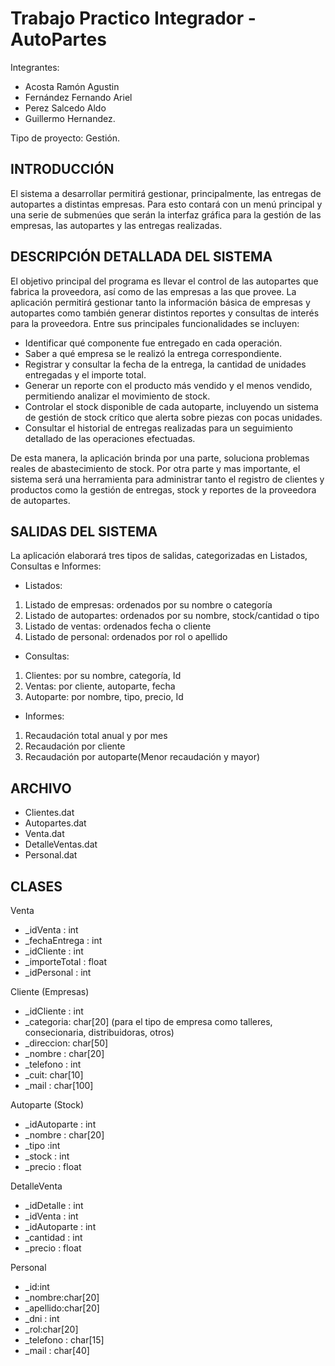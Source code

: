 # Trabajo Practico Integrador - AutoPartes

Integrantes:  
- Acosta Ramón Agustin 
- Fernández Fernando Ariel
- Perez Salcedo Aldo
- Guillermo Hernandez.

 Tipo de proyecto: Gestión.

## INTRODUCCIÓN
El sistema a desarrollar permitirá gestionar, principalmente, las entregas de autopartes a distintas empresas. Para esto contará con un menú principal y una serie de submenúes que serán la interfaz gráfica para la gestión de las empresas, las autopartes y las entregas realizadas.

## DESCRIPCIÓN DETALLADA DEL SISTEMA

El objetivo principal del programa es llevar el control de las autopartes que fabrica la proveedora, así como de las empresas a las que provee.
La aplicación permitirá gestionar tanto la información básica de empresas y autopartes como también generar distintos reportes y consultas de interés para la proveedora.
Entre sus principales funcionalidades se incluyen:

- Identificar qué componente fue entregado en cada operación.
- Saber a qué empresa se le realizó la entrega correspondiente.
- Registrar y consultar la fecha de la entrega, la cantidad de unidades entregadas y el importe total.
- Generar un reporte con el producto más vendido y el menos vendido, permitiendo analizar el movimiento de stock.
- Controlar el stock disponible de cada autoparte, incluyendo un sistema de gestión de stock crítico que alerta sobre piezas con pocas unidades.
- Consultar el historial de entregas realizadas para un seguimiento detallado de las operaciones efectuadas.

De esta manera, la aplicación brinda por una parte, soluciona problemas reales de abastecimiento de stock. Por otra parte y mas importante, el sistema será una herramienta para  administrar tanto el registro de clientes y productos como la gestión de entregas, stock y reportes de la proveedora de autopartes.

## SALIDAS DEL SISTEMA

La aplicación elaborará tres tipos de salidas, categorizadas en Listados, Consultas e Informes:
-	Listados: 
1.	Listado de empresas: ordenados por su nombre o categoría
2.	Listado de autopartes: ordenados por su nombre, stock/cantidad o tipo
3.	Listado de ventas: ordenados fecha o cliente
4.	Listado de personal: ordenados por rol o apellido
   
-	Consultas: 
1.	Clientes:  por su nombre, categoría, Id
2.	Ventas: por cliente, autoparte, fecha
3.	 Autoparte: por nombre, tipo, precio, Id
   
-	Informes: 
1.	Recaudación total anual y por mes
2.	Recaudación por cliente
3.	Recaudación por autoparte(Menor recaudación y mayor)

## ARCHIVO

-	Clientes.dat
-	Autopartes.dat
-	Venta.dat
-	DetalleVentas.dat
-	Personal.dat

## CLASES

 Venta
-	_idVenta : int
-	_fechaEntrega : int 
-	_idCliente : int
-	_importeTotal : float
-	_idPersonal : int

Cliente (Empresas)
-	_idCliente : int
-	_categoria: char[20] (para el tipo de empresa como talleres, consecionaria, distribuidoras, otros)
-	_direccion: char[50]
-	_nombre : char[20]
-	_telefono : int
-	_cuit: char[10]
-	_mail : char[100]

Autoparte (Stock)
-	_idAutoparte : int
-	_nombre : char[20]
-	_tipo :int 
-	_stock : int
-	_precio : float

DetalleVenta
-	_idDetalle : int
-	_idVenta : int
-	_idAutoparte : int
-	_cantidad : int
-	_precio : float
  
Personal
-	_id:int
-	_nombre:char[20]
-	_apellido:char[20]
-	_dni : int
-	_rol:char[20]
-	_telefono : char[15]
-	_mail : char[40]
